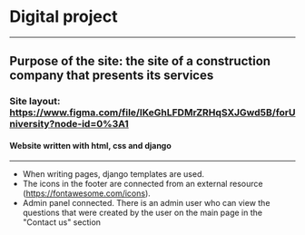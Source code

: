 # Digital project
____
## Purpose of the site: the site of a construction company that presents its services
### Site layout: https://www.figma.com/file/lKeGhLFDMrZRHqSXJGwd5B/forUniversity?node-id=0%3A1
#### Website written with html, css and django
____
- When writing pages, django templates are used.
- The icons in the footer are connected from an external resource (https://fontawesome.com/icons).
- Admin panel connected. There is an admin user who can view the questions that were created by the user on the main page in the "Contact us" section
